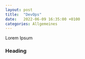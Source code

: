 ```yaml
---
layout: post
title:  "DevOps"
date:   2022-06-09 16:35:00 +0100
categories: Allgemeines
---
```


Lorem Ipsum

### Heading